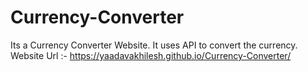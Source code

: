 # Currency-Converter
Its a Currency Converter Website. It uses API to convert the currency.
Website Url :- https://yaadavakhilesh.github.io/Currency-Converter/
